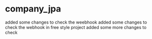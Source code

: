 # company_jpa
added some changes to check the weebhook
added some changes to check the webhook in free style project
added some more changes to check
